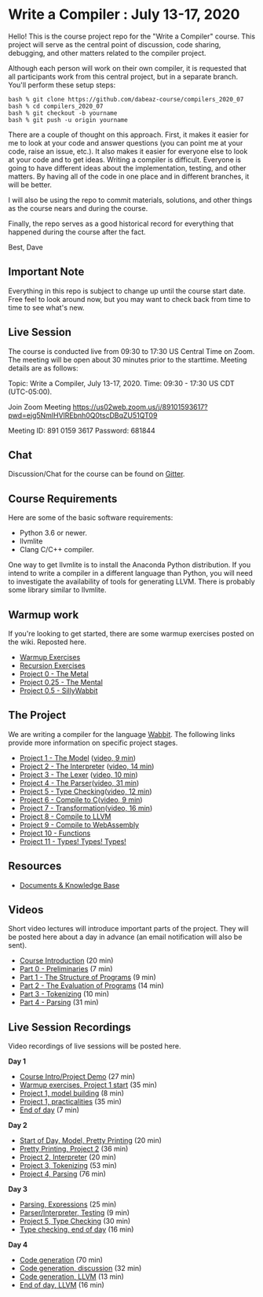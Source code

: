 # Write a Compiler : July 13-17, 2020

Hello! This is the course project repo for the "Write a Compiler"
course.  This project will serve as the central point of discussion, code
sharing, debugging, and other matters related to the compiler project.

Although each person will work on their own compiler, it is requested
that all participants work from this central project, but in a separate
branch.   You'll perform these setup steps:

    bash % git clone https://github.com/dabeaz-course/compilers_2020_07
    bash % cd compilers_2020_07
    bash % git checkout -b yourname
    bash % git push -u origin yourname

There are a couple of thought on this approach. First, it makes it
easier for me to look at your code and answer questions (you can 
point me at your code, raise an issue, etc.).   It also makes it easier
for everyone else to look at your code and to get ideas.  Writing a
compiler is difficult. Everyone is going to have different ideas about
the implementation, testing, and other matters.  By having all of the
code in one place and in different branches, it will be better.

I will also be using the repo to commit materials, solutions, and 
other things as the course nears and during the course.

Finally, the repo serves as a good historical record for everything
that happened during the course after the fact.

Best,
Dave

## Important Note

Everything in this repo is subject to change up until the course start date.
Free feel to look around now, but you may want to check back from time to
time to see what's new.

## Live Session 

The course is conducted live from 09:30 to 17:30 US Central Time on Zoom.
The meeting will be open about 30 minutes prior to the starttime. Meeting
details are as follows:

Topic: Write a Compiler, July 13-17, 2020.
Time: 09:30 - 17:30 US CDT (UTC-05:00). 

Join Zoom Meeting
https://us02web.zoom.us/j/89101593617?pwd=ejg5NmlHVlREbnh0Q0tscDBqZU51QT09

Meeting ID: 891 0159 3617
Password: 681844

## Chat

Discussion/Chat for the course can be found on [Gitter](https://gitter.im/dabeaz-course/compilers_2020_07).

## Course Requirements

Here are some of the basic software requirements:

* Python 3.6 or newer.
* llvmlite
* Clang C/C++ compiler.

One way to get llvmlite is to install the Anaconda Python
distribution.  If you intend to write a compiler in a different
language than Python, you will need to investigate the availability of
tools for generating LLVM. There is probably some library similar to
llvmlite.

## Warmup work

If you're looking to get started, there are some warmup exercises posted
on the wiki.   Reposted here.

* [Warmup Exercises](docs/Warmup-Exercises.md)
* [Recursion Exercises](docs/Recursion-Exercises.md)
* [Project 0 - The Metal](docs/Project0_The_Metal.md)
* [Project 0.25 - The Mental](docs/Project0_25_The_Mental.md)
* [Project 0.5 - SillyWabbit](docs/Project0_5_SillyWabbit.md)

## The Project

We are writing a compiler for the language [Wabbit](docs/Wabbit-Specification.md).
The following links provide more information on specific project stages.

* [Project 1 - The Model](docs/Project1_The_Model.md) ([video, 9 min](https://vimeo.com/437187898/2be4149e65))
* [Project 2 - The Interpreter](docs/Project2_The_Interpreter.md) ([video, 14 min](https://vimeo.com/437683254/2e02302bd4))
* [Project 3 - The Lexer](docs/Project3_Tokenizing.md) ([video, 10 min](https://vimeo.com/438048193/408c6cee16))
* [Project 4 - The Parser](docs/Project4_Parsing.md)([video, 31 min](https://vimeo.com/438047448/2900af0ab5))
* [Project 5 - Type Checking](docs/Project5_Type_Checking.md)([video, 12 min](https://vimeo.com/438496863/40d59a3fb0))
* [Project 6 - Compile to C](docs/Project6_Compile_to_C.md)([video, 9 min](https://vimeo.com/438855908/4847dad827))
* [Project 7 - Transformation](docs/Project7_Transformation.md)([video, 16 min](https://vimeo.com/438856187/7665385174))
* [Project 8 - Compile to LLVM](docs/Project8_Generating_LLVM.md)
* [Project 9 - Compile to WebAssembly](docs/Project9_Generating_WebAssembly.md)
* [Project 10 - Functions](docs/Project10_Function_Calls.md)
* [Project 11 - Types! Types! Types!](docs/Project11_Types_Types_Types.md)

## Resources

* [Documents & Knowledge Base](docs/README.md)

## Videos

Short video lectures will introduce important parts of the project.
They will be posted here about a day in advance (an email notification
will also be sent).

* [Course Introduction](https://vimeo.com/437164645/de9053efbc) (20 min)
* [Part 0 - Preliminaries](https://vimeo.com/437166026/5a710f2e58) (7 min)
* [Part 1 - The Structure of Programs](https://vimeo.com/437187898/2be4149e65) (9 min)
* [Part 2 - The Evaluation of Programs](https://vimeo.com/437683254/2e02302bd4) (14 min)
* [Part 3 - Tokenizing](https://vimeo.com/438048193/408c6cee16) (10 min)
* [Part 4 - Parsing](https://vimeo.com/438047448/2900af0ab5) (31 min)

## Live Session Recordings

Video recordings of live sessions will be posted here.

**Day 1**

* [Course Intro/Project Demo](https://vimeo.com/437949039/17d0f4b52d) (27 min)
* [Warmup exercises, Project 1 start](https://vimeo.com/437949958/6c08b2b044) (35 min)
* [Project 1, model building](https://vimeo.com/438005734/3978c944d5) (8 min)
* [Project 1, practicalities](https://vimeo.com/438006039/b2c4453294) (35 min)
* [End of day](https://vimeo.com/438017483/bfc2d0bbe7) (7 min)

**Day 2**

* [Start of Day, Model, Pretty Printing](https://vimeo.com/438372824/cd34c3dee2) (20 min)
* [Pretty Printing, Project 2](https://vimeo.com/438373292/1f5a5544f4) (36 min)
* [Project 2, Interpreter](https://vimeo.com/438374155/79bd6e3b28) (20 min)
* [Project 3, Tokenizing](https://vimeo.com/438374640/9bad93ccac) (53 min)
* [Project 4, Parsing](https://vimeo.com/438379681/f366bb2cca) (76 min)

**Day 3**

* [Parsing, Expressions](https://vimeo.com/438721070/4256341742) (25 min)
* [Parser/Interpreter, Testing](https://vimeo.com/438721814/b260282922) (9 min)
* [Project 5, Type Checking](https://vimeo.com/438722105/a425d0ab2c) (30 min)
* [Type checking, end of day](https://vimeo.com/438723019/8db0ba43ca) (16 min)

**Day 4**

* [Code generation](https://vimeo.com/439082138/23c0131eea) (70 min)
* [Code generation, discussion](https://vimeo.com/439084115/7f6c81a8f7) (32 min)
* [Code generation, LLVM](https://vimeo.com/439084941/29b96d5488) (13 min)
* [End of day, LLVM](https://vimeo.com/439085286/eade8dcab3) (16 min)
